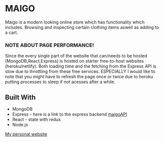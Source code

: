 # MAIGO

Maigo is a modern looking online store which has functionality which includes. Browsing and inspecting certain clothing items aswell as adding to a cart.

### NOTE ABOUT PAGE PERFORMANCE!

Since the every single part of the website that can/needs to be hosted (MongoDB,React,Express) is hosted on starter free-to-host websites (heroku/netlify). Both loading time and the fetching from the Express API is slow due to throttling from these free services. ESPECIALLY I would like to note that you might have to refresh the page once or twice due to heroku putting processes to sleep if not acesses after a while.


## Built With

* MongoDB
* Express - here is a link to the express backend [maigoAPI](https://williamkalin.netlify.com/)
* React - state with redux
* Node.js

 [My personal website](https://williamkalin.netlify.com/)

